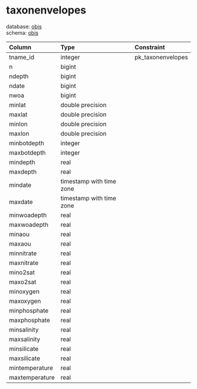# taxonenvelopes
database: [obis](../)  
schema: [obis](obis)  

|Column|Type|Constraint|
|:---|:---|:---|
|tname_id|integer|pk_taxonenvelopes |
|n|bigint||
|ndepth|bigint||
|ndate|bigint||
|nwoa|bigint||
|minlat|double precision||
|maxlat|double precision||
|minlon|double precision||
|maxlon|double precision||
|minbotdepth|integer||
|maxbotdepth|integer||
|mindepth|real||
|maxdepth|real||
|mindate|timestamp with time zone||
|maxdate|timestamp with time zone||
|minwoadepth|real||
|maxwoadepth|real||
|minaou|real||
|maxaou|real||
|minnitrate|real||
|maxnitrate|real||
|mino2sat|real||
|maxo2sat|real||
|minoxygen|real||
|maxoxygen|real||
|minphosphate|real||
|maxphosphate|real||
|minsalinity|real||
|maxsalinity|real||
|minsilicate|real||
|maxsilicate|real||
|mintemperature|real||
|maxtemperature|real||
